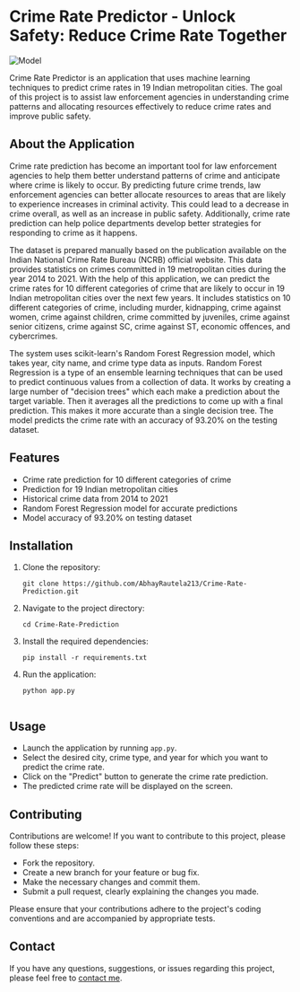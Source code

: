 # Crime Rate Predictor - Unlock Safety: Reduce Crime Rate Together
![Model](https://github.com/user-attachments/assets/4dd07cdb-ca7e-4097-ad9d-ac4eaeade436)


Crime Rate Predictor is an application that uses machine learning techniques to predict crime rates in 19 Indian metropolitan cities. The goal of this project is to assist law enforcement agencies in understanding crime patterns and allocating resources effectively to reduce crime rates and improve public safety.

## About the Application

Crime rate prediction has become an important tool for law enforcement agencies to help them better understand patterns of crime and anticipate where crime is likely to occur. By predicting future crime trends, law enforcement agencies can better allocate resources to areas that are likely to experience increases in criminal activity. This could lead to a decrease in crime overall, as well as an increase in public safety. Additionally, crime rate prediction can help police departments develop better strategies for responding to crime as it happens.

The dataset is prepared manually based on the publication available on the Indian National Crime Rate Bureau (NCRB) official website. This data provides statistics on crimes committed in 19 metropolitan cities during the year 2014 to 2021. With the help of this application, we can predict the crime rates for 10 different categories of crime that are likely to occur in 19 Indian metropolitan cities over the next few years. It includes statistics on 10 different categories of crime, including murder, kidnapping, crime against women, crime against children, crime committed by juveniles, crime against senior citizens, crime against SC, crime against ST, economic offences, and cybercrimes.

The system uses scikit-learn's Random Forest Regression model, which takes year, city name, and crime type data as inputs. Random Forest Regression is a type of an ensemble learning techniques that can be used to predict continuous values from a collection of data. It works by creating a large number of "decision trees" which each make a prediction about the target variable. Then it averages all the predictions to come up with a final prediction. This makes it more accurate than a single decision tree. The model predicts the crime rate with an accuracy of 93.20% on the testing dataset.

## Features

- Crime rate prediction for 10 different categories of crime
- Prediction for 19 Indian metropolitan cities
- Historical crime data from 2014 to 2021
- Random Forest Regression model for accurate predictions
- Model accuracy of 93.20% on testing dataset

## Installation

1. Clone the repository:

   ```shell
   git clone https://github.com/AbhayRautela213/Crime-Rate-Prediction.git

2. Navigate to the project directory:

   ```shell
   cd Crime-Rate-Prediction

3. Install the required dependencies:

   ```shell
   pip install -r requirements.txt
   
4. Run the application:

   ```shell
   python app.py


## Usage

- Launch the application by running `app.py`.
- Select the desired city, crime type, and year for which you want to predict the crime rate.
- Click on the "Predict" button to generate the crime rate prediction.
- The predicted crime rate will be displayed on the screen.

## Contributing

Contributions are welcome! If you want to contribute to this project, please follow these steps:

- Fork the repository.
- Create a new branch for your feature or bug fix.
- Make the necessary changes and commit them.
- Submit a pull request, clearly explaining the changes you made.

Please ensure that your contributions adhere to the project's coding conventions and are accompanied by appropriate tests.

## Contact

If you have any questions, suggestions, or issues regarding this project, please feel free to [contact me](mailto:abhayrautela213@gmail.com).
